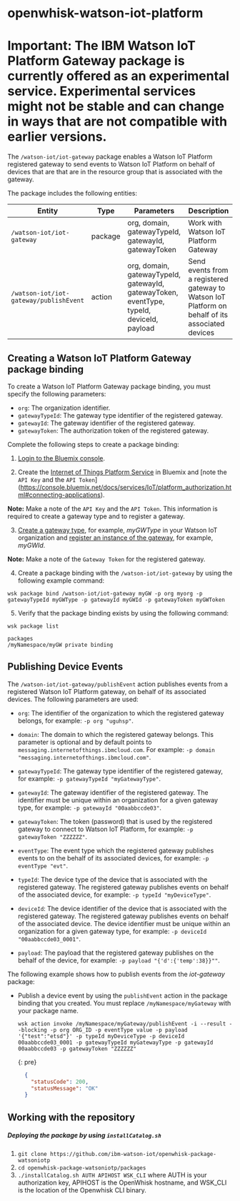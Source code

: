 # openwhisk-watson-iot-platform #

# Important: The IBM Watson IoT Platform Gateway package is currently offered as an experimental service. Experimental services might not be stable and can change in ways that are not compatible with earlier versions. #

The `/watson-iot/iot-gateway` package enables a Watson IoT Platform registered gateway to send events to Watson IoT Platform on behalf of devices that are that are in the resource group that is associated with the gateway.

The package includes the following entities:

| Entity | Type | Parameters | Description |
| --- | --- | --- | --- |
| `/watson-iot/iot-gateway` | package | org, domain, gatewayTypeId, gatewayId, gatewayToken | Work with Watson IoT Platform Gateway |
| `/watson-iot/iot-gateway/publishEvent` | action | org, domain, gatewayTypeId, gatewayId, gatewayToken, eventType, typeId, deviceId, payload | Send events from a registered gateway to Watson IoT Platform on behalf of its associated devices  |

## Creating a Watson IoT Platform Gateway package binding ##

To create a Watson IoT Platform Gateway package binding, you must specify the following parameters:

-  `org`: The organization identifier.
-  `gatewayTypeId`: The gateway type identifier of the registered gateway.
-  `gatewayId`: The gateway identifier of the registered gateway.
-  `gatewayToken`: The authorization token of the registered gateway.

Complete the following steps to create a package binding:

1. [Login to the Bluemix console](https://console.ng.bluemix.net/).

2. Create the [Internet of Things Platform  Service](https://console.bluemix.net/docs/services/IoT/index.html) in Bluemix and [note the `API Key` and the `API Token`] (https://console.bluemix.net/docs/services/IoT/platform_authorization.html#connecting-applications).

  **Note:** Make a note of the `API Key` and the `API Token`. This information is required to create a gateway type and to register a gateway.

3. [Create a gateway type](https://console.bluemix.net/docs/services/IoT/gateways/dashboard.html), for example, *myGWType* in your Watson IoT organization and [register an instance of the gateway](https://console.bluemix.net/docs/services/IoT/gateways/dashboard.html), for example, *myGWId*.  

  **Note:** Make a note of the `Gateway Token` for the registered gateway.

4. Create a package binding with the `/watson-iot/iot-gateway` by using the following example command:

  ```
  wsk package bind /watson-iot/iot-gateway myGW -p org myorg -p gatewayTypeId myGWType -p gatewayId myGWId -p gatewayToken myGWToken
  ```

5. Verify that the package binding exists by using the following command:

  ```
  wsk package list
  ```
  ```
  packages
  /myNamespace/myGW private binding
  ```


## Publishing Device Events ##

The `/watson-iot/iot-gateway/publishEvent` action publishes events from a registered Watson IoT Platform gateway, on behalf of its associated devices. The following parameters are used:  

- `org`: The identifier of the organization to which the registered gateway belongs, for example: `-p org "uguhsp"`.  

- `domain`: The domain to which the registered gateway belongs. This parameter is optional and by default points to `messaging.internetofthings.ibmcloud.com`. For example: `-p domain "messaging.internetofthings.ibmcloud.com"`.  

- `gatewayTypeId`: The gateway type identifier of the registered gateway, for example: `-p gatewayTypeId "myGatewayType"`.  

- `gatewayId`: The gateway identifier of the registered gateway. The identifier must be unique within an organization for a given gateway type, for example: `-p gatewayId "00aabbccde03"`.  

- `gatewayToken`: The token (password) that is used by the registered gateway to connect to Watson IoT Platform, for example: `-p gatewayToken "ZZZZZZ"`.  

- `eventType`: The event type which the registered gateway publishes events to on the behalf of its associated devices, for example: `-p eventType "evt"`.  

- `typeId`: The device type of the device that is associated with the registered gateway. The registered gateway publishes events on behalf of the associated device, for example: `-p typeId "myDeviceType"`.  

- `deviceId`: The device identifier of the device that is associated with the registered gateway. The registered gateway publishes events on behalf of the associated device. The device identifier must be unique within an organization for a given gateway type, for example: `-p deviceId "00aabbccde03_0001"`.

- `payload`: The payload that the registered gateway publishes on the behalf of the device, for example: `-p payload "{'d':{'temp':38}}""`.  

The following example shows how to publish events from the *iot-gateway* package:

- Publish a device event by using the `publishEvent` action in the package binding that you created. You must replace `/myNamespace/myGateway` with your package name.

  ```
  wsk action invoke /myNamespace/myGateway/publishEvent -i --result --blocking -p org ORG_ID -p eventType value -p payload '{"test":"etsd"}' -p typeId myDeviceType -p deviceId 00aabbccde03_0001 -p gatewayTypeId myGatewayType -p gatewayId 00aabbccde03 -p gatewayToken "ZZZZZZ"
  ```
  {: pre}
  ```json
    {
      "statusCode": 200,
      "statusMessage": "OK"
    }
  ```


## Working with the repository ##

##### Deploying the package by using `installCatalog.sh`

1. `git clone https://github.com/ibm-watson-iot/openwhisk-package-watsoniotp`
2. `cd openwhisk-package-watsoniotp/packages`
3. `./installCatalog.sh AUTH APIHOST WSK_CLI`
   where AUTH is your authorization key, APIHOST is the OpenWhisk hostname, and WSK_CLI is the location of the Openwhisk CLI binary.

